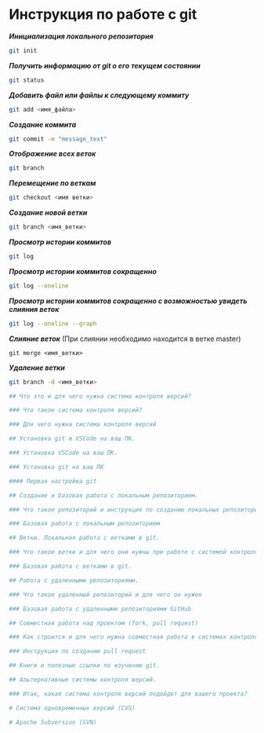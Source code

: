 # Инструкция по работе с git
***Инициализация локального репозитория***
```sh
git init
```
***Получить информацию от git о его текущем состоянии***
```sh
git status
```
***Добавить файл или файлы к следующему коммиту***
```sh
git add <имя_файла>
  ```                            
***Создание коммита***
```sh
git commit -m "message_text"
```
***Отображение всех веток***
```sh
git branch
```
***Перемещение по веткам***
```sh
git checkout <имя ветки>
```
***Создание новой ветки***
```sh
git branch <имя_ветки>
```
***Просмотр истории коммитов***
```sh
git log
```
***Просмотр истории коммитов сокращенно***
```sh
git log --oneline
```
***Просмотр истории коммитов сокращенно с возможностью увидеть слияния веток***
```sh
git log --oneline --graph
```
***Слияние веток*** (При слиянии необходимо находится в ветке master)
```ch
git merge <имя_ветки>
```
***Удаление ветки***
```sh
git branch -d <имя_ветки>

## Что это и для чего нужна система контроля версий?

### Что такое система контроля версий?

### Для чего нужна система контроля версий

## Установка git и VSCode на ваш ПК.

### Установка VSCode на ваш ПК.

### Установка git на ваш ПК

#### Первая настройка git

## Создание и базовая работа с локальным репозиторием.

### Что такое репозиторий и инструкция по созданию локальных репозиториев.

### Базовая работа с локальным репозиторием

## Ветки. Локальная работа с ветками в git.

### Что такое ветки и для чего они нужны при работе с системой контроля версий.

### Базовая работа с ветками в git.

## Работа с удаленными репозиториями.

### Что такое удаленный репозиторий и для чего он нужен

### Базовая работа с удаленными репозиториями GitHub

## Совместная работа над проектом (fork, pull request)

### Как строится и для чего нужна совместная работа в системах контроля версий

### Инструкция по созданию pull request

## Книги и полезные ссылки по изучению git.

## Альтернативные системы контроля версий.

### Итак, какая система контроля версий подойдет для вашего проекта?

# Система одновременных версий (CVS)

# Apache Subversion (SVN)

